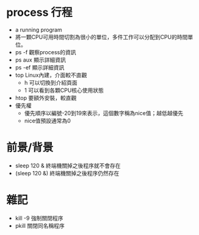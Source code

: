 # process 行程
* a running program
* 將一顆CPU可用時間切割為很小的單位，多件工作可以分配到CPU的時間單位。
* ps -f 觀察process的資訊
* ps aux 顯示詳細資訊
* ps -ef 顯示詳細資訊
* top Linux內建，介面較不直觀
  * h 可以切換到介紹頁面
  * 1 可以看到各顆CPU核心使用狀態
* htop 要額外安裝，較直觀
* 優先權
  * 優先順序以編號-20到19來表示，這個數字稱為nice值；越低越優先
  * nice值預設通常為0

# 前景/背景
* sleep 120 & 終端機關掉之後程序就不會存在
* (sleep 120 &) 終端機關掉之後程序仍然存在

# 雜記
* kill -9 強制關閉程序
* pkill 關閉同名稱程序
